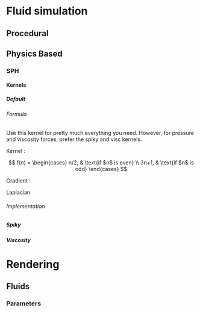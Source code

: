 # Fluid simulation
## Procedural
## Physics Based
### SPH
#### Kernels
##### Default
###### Formula
Use this kernel for pretty much everything you need. However, for pressure and viscosity forces, prefer the spiky and visc kernels.

Kernel :

$$
  f(n) =
\begin{cases}
n/2,  & \text{if $n$ is even} \\
3n+1, & \text{if $n$ is odd}
\end{cases}
$$

Gradient :

Laplacian

###### Implementation


##### Spiky
##### Viscosity

# Rendering
## Fluids
### Parameters
